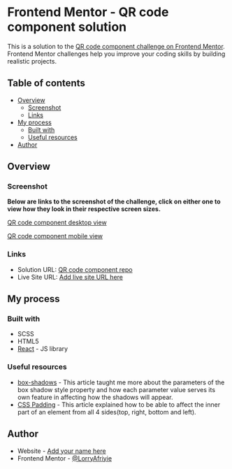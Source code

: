 # Frontend Mentor - QR code component solution

This is a solution to the [QR code component challenge on Frontend Mentor](https://www.frontendmentor.io/challenges/qr-code-component-iux_sIO_H). Frontend Mentor challenges help you improve your coding skills by building realistic projects.

## Table of contents

- [Overview](#overview)
  - [Screenshot](#screenshot)
  - [Links](#links)
- [My process](#my-process)
  - [Built with](#built-with)
  - [Useful resources](#useful-resources)
- [Author](#author)

## Overview

### Screenshot

**Below are links to the screenshot of the challenge, click on either one to view how they look in their respective screen sizes.**

[QR code component desktop view](./public/images/QR%20code%20component%20-%20Desktop%20Snapshot.png)

[QR code component mobile view](./public/images/QR%20code%20component%20-%20Mobile%20Snapshot.png)

### Links

- Solution URL: [QR code component repo](https://github.com/LorryAfriyie/qr-code)
- Live Site URL: [Add live site URL here](https://your-live-site-url.com)

## My process

### Built with

- SCSS
- HTML5
- [React](https://reactjs.org/) - JS library

### Useful resources

- [box-shadows](https://css-tricks.com/almanac/properties/b/box-shadow/) - This article taught me more about the parameters of the box shadow style property and how each parameter value serves its own feature in affecting how the shadows will appear.
- [CSS Padding](https://www.w3schools.com/csS/css_padding.asp) - This article explained how to be able to affect the inner part of an element from all 4 sides(top, right, bottom and left).

## Author

- Website - [Add your name here](https://www.your-site.com)
- Frontend Mentor - [@LorryAfriyie](https://www.frontendmentor.io/profile/LorryAfriyie)
